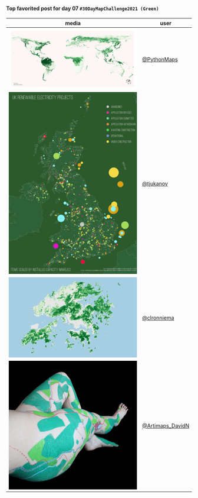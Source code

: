 #### Top favorited post for day 07 `#30DayMapChallenge2021 (Green)`

| media | user | 
|-------|------|
| ![image](../uploads/82b4e43fb799d1440bdc0d9cbf3332e2/image.png) |[@PythonMaps](https://twitter.com/PythonMaps/status/1457396679804702728)|
| ![image](../uploads/e84d87547317f59ac448b059a77486b6/image.png) |[@tjukanov](https://twitter.com/tjukanov/status/1457251472794525697)|
| ![image](../uploads/91912f2afd846fe02e767873fff7e23f/image.png) |[@clronniema](https://twitter.com/clronniema/status/1457256511734906881)|
| ![image](../uploads/1dba3f947c0ca20898023eedd065f263/image.png) |[@Artimaps_DavidN](https://twitter.com/Artimaps_DavidN/status/1457372206216908803)|
